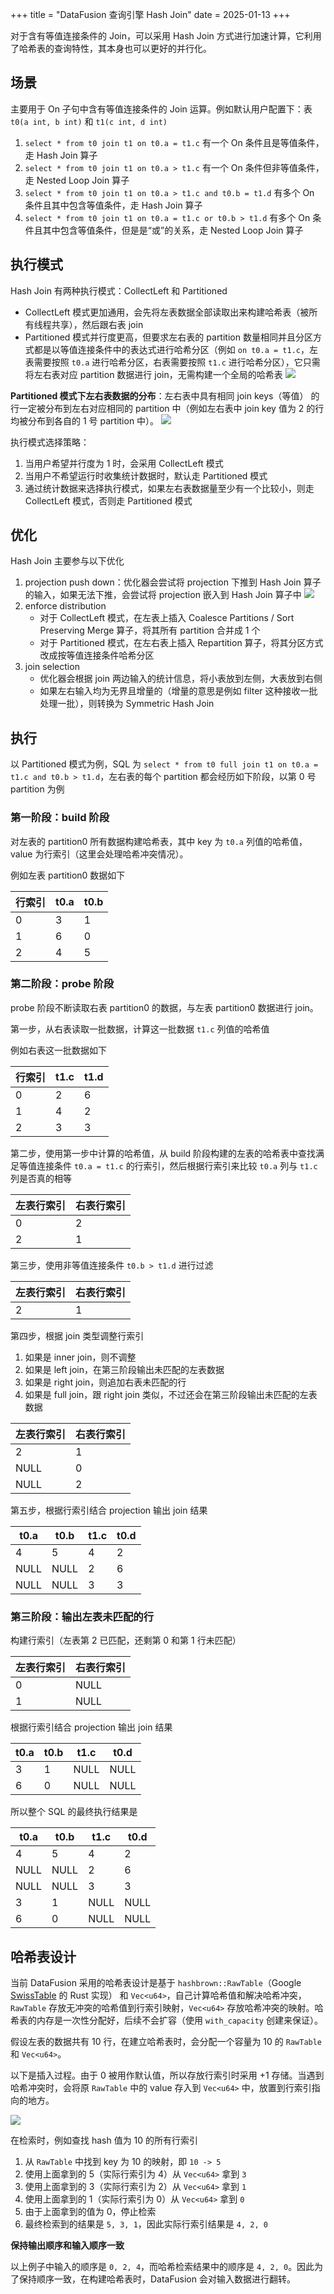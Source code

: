 +++
title = "DataFusion 查询引擎 Hash Join"
date = 2025-01-13
+++

对于含有等值连接条件的 Join，可以采用 Hash Join 方式进行加速计算，它利用了哈希表的查询特性，其本身也可以更好的并行化。

## 场景
主要用于 On 子句中含有等值连接条件的 Join 运算。例如默认用户配置下：表 `t0(a int, b int)` 和 `t1(c int, d int)`
1. `select * from t0 join t1 on t0.a = t1.c` 有一个 On 条件且是等值条件，走 Hash Join 算子
2. `select * from t0 join t1 on t0.a > t1.c` 有一个 On 条件但非等值条件，走 Nested Loop Join 算子
3. `select * from t0 join t1 on t0.a > t1.c and t0.b = t1.d` 有多个 On 条件且其中包含等值条件，走 Hash Join 算子
4. `select * from t0 join t1 on t0.a = t1.c or t0.b > t1.d` 有多个 On 条件且其中包含等值条件，但是是“或”的关系，走 Nested Loop Join 算子

## 执行模式
Hash Join 有两种执行模式：CollectLeft 和 Partitioned
- CollectLeft 模式更加通用，会先将左表数据全部读取出来构建哈希表（被所有线程共享），然后跟右表 join
- Partitioned 模式并行度更高，但要求左右表的 partition 数量相同并且分区方式都是以等值连接条件中的表达式进行哈希分区（例如 `on t0.a = t1.c`，左表需要按照 `t0.a` 进行哈希分区，右表需要按照 `t1.c` 进行哈希分区），它只需将左右表对应 partition 数据进行 join，无需构建一个全局的哈希表
    ![](./datafusion-hash-join-partitioned-stream.drawio.png)

**Partitioned 模式下左右表数据的分布**：左右表中具有相同 join keys（等值） 的行一定被分布到左右对应相同的 partition 中（例如左右表中 join key 值为 2 的行均被分布到各自的 1 号 partition 中）。
![](./datafusion-hash-join-data-distribution.drawio.png)

执行模式选择策略：
1. 当用户希望并行度为 1 时，会采用 CollectLeft 模式
2. 当用户不希望运行时收集统计数据时，默认走 Partitioned 模式
3. 通过统计数据来选择执行模式，如果左右表数据量至少有一个比较小，则走 CollectLeft 模式，否则走 Partitioned 模式

## 优化
Hash Join 主要参与以下优化
1. projection push down：优化器会尝试将 projection 下推到 Hash Join 算子的输入，如果无法下推，会尝试将 projection 嵌入到 Hash Join 算子中
    ![](./datafusion-projection-pushdown-for-hash-join.drawio.png)
2. enforce distribution
    - 对于 CollectLeft 模式，在左表上插入 Coalesce Partitions / Sort Preserving Merge 算子，将其所有 partition 合并成 1 个
    - 对于 Partitioned 模式，在左右表上插入 Repartition 算子，将其分区方式改成按等值连接条件哈希分区
3. join selection
    - 优化器会根据 join 两边输入的统计信息，将小表放到左侧，大表放到右侧
    - 如果左右输入均为无界且增量的（增量的意思是例如 filter 这种接收一批处理一批），则转换为 Symmetric Hash Join

## 执行

以 Partitioned 模式为例，SQL 为 `select * from t0 full join t1 on t0.a = t1.c and t0.b > t1.d`，左右表的每个 partition 都会经历如下阶段，以第 0 号 partition 为例

### 第一阶段：build 阶段

对左表的 partition0 所有数据构建哈希表，其中 key 为 `t0.a` 列值的哈希值，value 为行索引（这里会处理哈希冲突情况）。

例如左表 partition0 数据如下

| 行索引 | t0.a | t0.b |
|-------|------|------|
|0|3|1|
|1|6|0|
|2|4|5|

### 第二阶段：probe 阶段

probe 阶段不断读取右表 partition0 的数据，与左表 partition0 数据进行 join。

第一步，从右表读取一批数据，计算这一批数据 `t1.c` 列值的哈希值

例如右表这一批数据如下

| 行索引 | t1.c | t1.d |
|-------|------|------|
|0|2|6|
|1|4|2|
|2|3|3|

第二步，使用第一步中计算的哈希值，从 build 阶段构建的左表的哈希表中查找满足等值连接条件 `t0.a = t1.c` 的行索引，然后根据行索引来比较 `t0.a` 列与 `t1.c` 列是否真的相等

| 左表行索引 | 右表行索引 |
|-----------|-----------|
|0|2|
|2|1|

第三步，使用非等值连接条件 `t0.b > t1.d` 进行过滤

| 左表行索引 | 右表行索引 |
|-----------|-----------|
|2|1|

第四步，根据 join 类型调整行索引
1. 如果是 inner join，则不调整
2. 如果是 left join，在第三阶段输出未匹配的左表数据
3. 如果是 right join，则追加右表未匹配的行
4. 如果是 full join，跟 right join 类似，不过还会在第三阶段输出未匹配的左表数据

| 左表行索引 | 右表行索引 |
|-----------|-----------|
|2|1|
|NULL|0|
|NULL|2|

第五步，根据行索引结合 projection 输出 join 结果

| t0.a | t0.b | t1.c | t0.d |
|------|------|------|------|
|4|5|4|2|
|NULL|NULL|2|6|
|NULL|NULL|3|3|

### 第三阶段：输出左表未匹配的行

构建行索引（左表第 2 已匹配，还剩第 0 和第 1 行未匹配）

| 左表行索引 | 右表行索引 |
|-----------|-----------|
|0|NULL|
|1|NULL|

根据行索引结合 projection 输出 join 结果

| t0.a | t0.b | t1.c | t0.d |
|------|------|------|------|
|3|1|NULL|NULL|
|6|0|NULL|NULL|

所以整个 SQL 的最终执行结果是

| t0.a | t0.b | t1.c | t0.d |
|------|------|------|------|
|4|5|4|2|
|NULL|NULL|2|6|
|NULL|NULL|3|3|
|3|1|NULL|NULL|
|6|0|NULL|NULL|

## 哈希表设计

当前 DataFusion 采用的哈希表设计是基于 `hashbrown::RawTable`（Google [SwissTable](https://abseil.io/blog/20180927-swisstables) 的 Rust 实现） 和 `Vec<u64>`，自己计算哈希值和解决哈希冲突，`RawTable` 存放无冲突的哈希值到行索引映射，`Vec<u64>` 存放哈希冲突的映射。哈希表的内存是一次性分配好，后续不会扩容（使用 `with_capacity` 创建来保证）。

假设左表的数据共有 10 行，在建立哈希表时，会分配一个容量为 10 的 `RawTable` 和 `Vec<u64>`。

以下是插入过程。由于 0 被用作默认值，所以存放行索引时采用 +1 存储。当遇到哈希冲突时，会将原 `RawTable` 中的 value 存入到 `Vec<u64>` 中，放置到行索引指向的地方。

![](./datafusion-hash-join-hashmap.drawio.png)

在检索时，例如查找 hash 值为 10 的所有行索引
1. 从 `RawTable` 中找到 key 为 10 的映射，即 `10 -> 5`
2. 使用上面拿到的 5（实际行索引为 4）从 `Vec<u64>` 拿到 `3`
3. 使用上面拿到的 3（实际行索引为 2）从 `Vec<u64>` 拿到 `1`
4. 使用上面拿到的 1（实际行索引为 0）从 `Vec<u64>` 拿到 `0`
5. 由于上面拿到的值为 0，停止检索
6. 最终检索到的结果是 `5, 3, 1`，因此实际行索引结果是 `4, 2, 0`

**保持输出顺序和输入顺序一致**

以上例子中输入的顺序是 `0, 2, 4`，而哈希检索结果中的顺序是 `4, 2, 0`。因此为了保持顺序一致，在构建哈希表时，DataFusion 会对输入数据进行翻转。